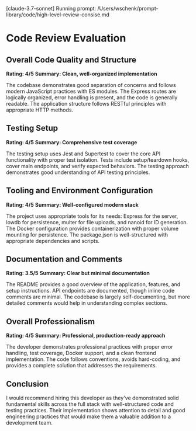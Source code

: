 [claude-3.7-sonnet] Running prompt: /Users/wschenk/prompt-library/code/high-level-review-consise.md
# Code Review Evaluation

## Overall Code Quality and Structure
**Rating: 4/5**
**Summary: Clean, well-organized implementation**

The codebase demonstrates good separation of concerns and follows modern JavaScript practices with ES modules. The Express routes are logically organized, error handling is present, and the code is generally readable. The application structure follows RESTful principles with appropriate HTTP methods.

## Testing Setup
**Rating: 4/5**
**Summary: Comprehensive test coverage**

The testing setup uses Jest and Supertest to cover the core API functionality with proper test isolation. Tests include setup/teardown hooks, cover main endpoints, and verify expected behaviors. The testing approach demonstrates good understanding of API testing principles.

## Tooling and Environment Configuration
**Rating: 4/5**
**Summary: Well-configured modern stack**

The project uses appropriate tools for its needs: Express for the server, lowdb for persistence, multer for file uploads, and nanoid for ID generation. The Docker configuration provides containerization with proper volume mounting for persistence. The package.json is well-structured with appropriate dependencies and scripts.

## Documentation and Comments
**Rating: 3.5/5**
**Summary: Clear but minimal documentation**

The README provides a good overview of the application, features, and setup instructions. API endpoints are documented, though inline code comments are minimal. The codebase is largely self-documenting, but more detailed comments would help in understanding complex sections.

## Overall Professionalism
**Rating: 4/5**
**Summary: Professional, production-ready approach**

The developer demonstrates professional practices with proper error handling, test coverage, Docker support, and a clean frontend implementation. The code follows conventions, avoids hard-coding, and provides a complete solution that addresses the requirements.

## Conclusion
I would recommend hiring this developer as they've demonstrated solid fundamental skills across the full stack with well-structured code and testing practices. Their implementation shows attention to detail and good engineering practices that would make them a valuable addition to a development team.
